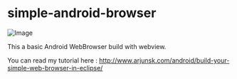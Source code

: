 # simple-android-browser

![Image](https://raw.githubusercontent.com/arjunsk/simple-android-web-browser/master/screenshot.png)

This a basic Android WebBrowser build with webview.

You can read my tutorial here : http://www.arjunsk.com/android/build-your-simple-web-browser-in-eclipse/
